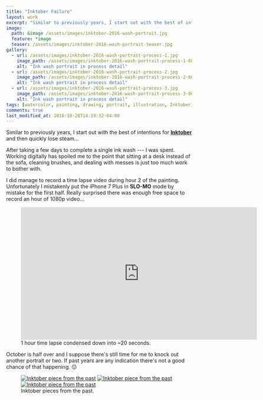 ```yaml
---
title: "Inktober Failure"
layout: work
excerpt: "Similar to previously years, I start out with the best of intentions for Inktober and then quickly lose steam..."
image: 
  path: &image /assets/images/inktober-2016-wash-portrait.jpg
  feature: *image
  teaser: /assets/images/inktober-2016-wash-portrait-teaser.jpg
gallery:
  - url: /assets/images/inktober-2016-wash-portrait-process-1.jpg
    image_path: /assets/images/inktober-2016-wash-portrait-process-1-600.jpg
    alt: "Ink wash portrait in process detail"
  - url: /assets/images/inktober-2016-wash-portrait-process-2.jpg
    image_path: /assets/images/inktober-2016-wash-portrait-process-2-600.jpg
    alt: "Ink wash portrait in process detail"
  - url: /assets/images/inktober-2016-wash-portrait-process-3.jpg
    image_path: /assets/images/inktober-2016-wash-portrait-process-3-600.jpg
    alt: "Ink wash portrait in process detail"
tags: [watercolor, painting, drawing, portrait, illustration, Inktober]
comments: true
last_modified_at: 2016-10-28T14:19:32-04:00
---
```


Similar to previously years, I start out with the best of intentions for [**Inktober**](http://mrjakeparker.com/inktober) and then quickly lose steam...

After taking a few days to complete a single ink wash --- I was spent. Working digitally has spoiled me to the point that sitting at a desk instead of the sofa, cleaning brushes, and dealing with messes is just too much work to bother with.

I did manage to record a time lapse video during hour 2 of the painting. Unfortunately I mistakenly put the iPhone 7 Plus in **SLO-MO** mode by mistake for the first half. Really surprised there was enough free space to record an hour of 1080p video...

<figure>
  <iframe width="640" height="360" src="https://www.youtube-nocookie.com/embed/gOBj8HdfA2Y?showinfo=0" frameborder="0" allowfullscreen></iframe>
  <figcaption>1 hour time lapse condensed down into ~20 seconds.</figcaption>
</figure>

October is half over and I suppose there's still time for me to knock out another portrait or two. If past years are any indication there's not a good chance of that happening. :neutral_face:

<figure class="third">
  <a href="{{ site.url }}/assets/images/inktober-past-1.jpg"><img src="{{ site.url }}/assets/images/inktober-past-1-600.jpg" alt="Inktober piece from the past"></a>
  <a href="{{ site.url }}/assets/images/inktober-past-2.jpg"><img src="{{ site.url }}/assets/images/inktober-past-2-600.jpg" alt="Inktober piece from the past"></a>
  <a href="{{ site.url }}/assets/images/inktober-past-3.jpg"><img src="{{ site.url }}/assets/images/inktober-past-3-600.jpg" alt="Inktober piece from the past"></a>
  <figcaption>Inktober pieces from the past.</figcaption>
</figure>
